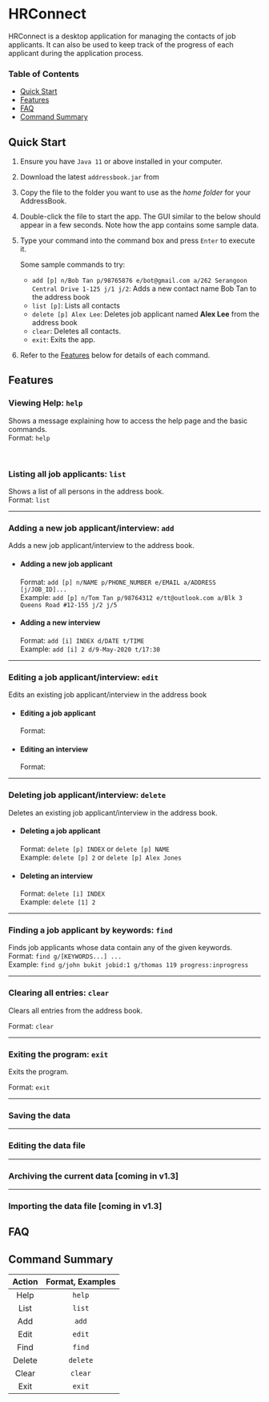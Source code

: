 # HRConnect

HRConnect is a desktop application for managing the contacts of job applicants. It can also be used to keep track of 
the progress of each applicant during the application process.

### Table of Contents
* [Quick Start](#Quick-Start)
* [Features](#Features)
* [FAQ](#FAQ)
* [Command Summary](#Command-Summary)

## Quick Start
1. Ensure you have `Java 11` or above installed in your computer.
2. Download the latest `addressbook.jar` from 
3. Copy the file to the folder you want to use as the *home folder* for your AddressBook.
4. Double-click the file to start the app. The GUI similar to the below should appear in a few seconds. Note how the app contains some sample data.
5. Type your command into the command box and press `Enter` to execute it. 

    Some sample commands to try:
     * `add [p] n/Bob Tan p/98765876 e/bot@gmail.com a/262 Serangoon Central Drive 1-125 j/1 j/2`: Adds a new contact name Bob Tan to the address book
     * `list [p]`: Lists all contacts
     * `delete [p] Alex Lee`: Deletes job applicant named **Alex Lee** from the address book
     * `clear`: Deletes all contacts.
     * `exit`: Exits the app.
7. Refer to the [Features](#Features) below for details of each command.

## Features
### Viewing Help: `help`
Shows a message explaining how to access the help page and the basic commands.  
Format: `help`  

&nbsp;
### Listing all job applicants: `list`
Shows a list of all persons in the address book.  
Format: `list`

---

### Adding a new job applicant/interview: `add` 
Adds a new job applicant/interview to the address book.

* #### Adding a new job applicant 
  Format: `add [p] n/NAME p/PHONE_NUMBER e/EMAIL a/ADDRESS [j/JOB_ID]...`  
  Example: `add [p] n/Tom Tan p/98764312 e/tt@outlook.com a/Blk 3 Queens Road #12-155 j/2 j/5`


* #### Adding a new interview 
  Format: `add [i] INDEX d/DATE t/TIME`  
  Example: `add [i] 2 d/9-May-2020 t/17:30`


---

### Editing a job applicant/interview: `edit` 
Edits an existing job applicant/interview in the address book

* #### Editing a job applicant 
    Format:

* #### Editing an interview 
    Format: 

---

### Deleting job applicant/interview: `delete` 
Deletes an existing job applicant/interview in the address book.

* #### Deleting a job applicant 
  Format: `delete [p] INDEX` or `delete [p] NAME`  
  Example: `delete [p] 2` or `delete [p] Alex Jones`

* #### Deleting an interview 
  Format: `delete [i] INDEX`  
  Example: `delete [1] 2`

---

### Finding a job applicant by keywords: `find` 
Finds job applicants whose data contain any of the given keywords.  
Format: `find g/[KEYWORDS...] ...`  
Example: `find g/john bukit jobid:1 g/thomas 119 progress:inprogress`

---

### Clearing all entries: `clear` 
Clears all entries from the address book.  

Format: `clear`

---

### Exiting the program: `exit` 
Exits the program.  

Format: `exit`

---

### Saving the data 

---

### Editing the data file 

---

### Archiving the current data [coming in v1.3]

---

### Importing the data file [coming in v1.3] 

## FAQ 
## Command Summary 

| Action | Format, Examples |
|:------:|:----------------:|
|  Help  |      `help`      |
|  List  |      `list`      |
|  Add   |      `add`       |
|  Edit  |      `edit`      |
|  Find  |      `find`      |
| Delete |     `delete`     |
| Clear  |     `clear`      |
|  Exit  |      `exit`      |

